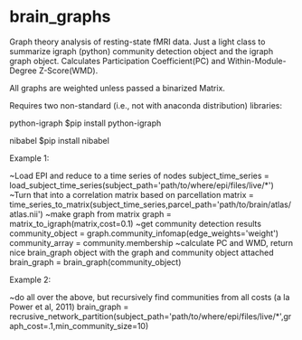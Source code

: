 # brain_graphs
Graph theory analysis of resting-state fMRI data. Just a light class to summarize igraph (python) community detection object and the igraph graph object. Calculates Participation Coefficient(PC) and Within-Module-Degree Z-Score(WMD). 

All graphs are weighted unless passed a binarized Matrix.

Requires two non-standard (i.e., not with anaconda distribution) libraries:

python-igraph $pip install python-igraph

nibabel $pip install nibabel

Example 1:

~Load EPI and reduce to a time series of nodes
subject_time_series = load_subject_time_series(subject_path='path/to/where/epi/files/live/*')
~Turn that into a correlation matrix based on parcellation
matrix = time_series_to_matrix(subject_time_series,parcel_path='path/to/brain/atlas/atlas.nii')
~make graph from matrix
graph = matrix_to_igraph(matrix,cost=0.1)
~get community detection results
community_object = graph.community_infomap(edge_weights='weight')
community_array = community.membership
~calculate PC and WMD, return nice brain_graph object with the graph and community object attached
brain_graph = brain_graph(community_object)

Example 2:

~do all over the above, but recursively find communities from all costs (a la Power et al, 2011)
brain_graph = recrusive_network_partition(subject_path='path/to/where/epi/files/live/*',graph_cost=.1,min_community_size=10)
